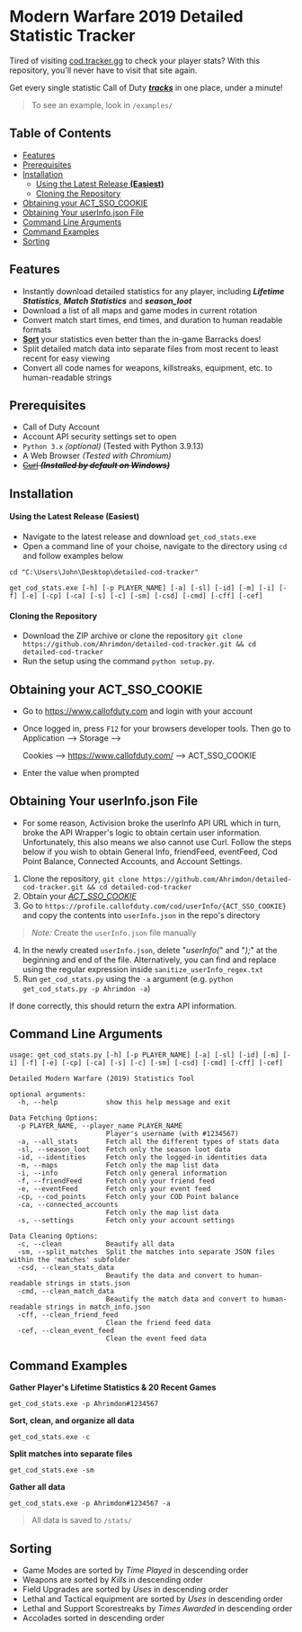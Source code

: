 # Modern Warfare 2019 Detailed Statistic Tracker

Tired of visiting [cod.tracker.gg](https://cod.tracker.gg/modern-warfare) to check your player stats? With this repository, you'll never have to visit that site again.

Get every single statistic Call of Duty <u>***tracks***</u> in one place, under a minute!

> To see an example, look in `/examples/`

## Table of Contents
  - [Features](#features)
  - [Prerequisites](#prerequisites)
  - [Installation](#installation)
      - [Using the Latest Release **(Easiest)**](#using-the-latest-release-easiest)
      - [Cloning the Repository](#cloning-the-repository)
  - [Obtaining your ACT\_SSO\_COOKIE](#obtaining-your-act_sso_cookie)
  - [Obtaining Your userInfo.json File](#obtaining-your-userinfojson-file)
  - [Command Line Arguments](#command-line-arguments)
  - [Command Examples](#command-examples)
  - [Sorting](#sorting)

## Features
- Instantly download detailed statistics for any player, including ***Lifetime Statistics***, ***Match Statistics*** and ***season_loot***
- Download a list of all maps and game modes in current rotation
- Convert match start times, end times, and duration to human readable formats
- [**Sort**](#sorting) your statistics even better than the in-game Barracks does!
- Split detailed match data into separate files from most recent to least recent for easy viewing
- Convert all code names for weapons, killstreaks, equipment, etc. to human-readable strings

## Prerequisites
- Call of Duty Account
- Account API security settings set to open
- `Python 3.x` *(optional)* (Tested with Python 3.9.13)
- A Web Browser *(Tested with Chromium)*
- ~~[Curl](https://curl.se/download.html) ***(Installed by default on Windows)***~~

## Installation
#### Using the Latest Release **(Easiest)**
- Navigate to the latest release and download `get_cod_stats.exe`
- Open a command line of your choise, navigate to the directory using `cd` and follow examples below
```
cd "C:\Users\John\Desktop\detailed-cod-tracker"

get_cod_stats.exe [-h] [-p PLAYER_NAME] [-a] [-sl] [-id] [-m] [-i] [-f] [-e] [-cp] [-ca] [-s] [-c] [-sm] [-csd] [-cmd] [-cff] [-cef]
```

#### Cloning the Repository
- Download the ZIP archive or clone the repository `git clone https://github.com/Ahrimdon/detailed-cod-tracker.git && cd detailed-cod-tracker`
- Run the setup using the command `python setup.py`.

## Obtaining your ACT_SSO_COOKIE
- Go to https://www.callofduty.com and login with your account
- Once logged in, press `F12` for your browsers developer tools. Then go to Application --> Storage --> 
  
  Cookies --> https://www.callofduty.com/ --> ACT_SSO_COOKIE
- Enter the value when prompted

## Obtaining Your userInfo.json File
- For some reason, Activision broke the userInfo API URL which in turn, broke the API Wrapper's logic to obtain certain user information. Unfortunately, this also means we also cannot use Curl. Follow the steps below if you wish to obtain General Info, friendFeed, eventFeed, Cod Point Balance, Connected Accounts, and Account Settings.

1. Clone the repository, `git clone https://github.com/Ahrimdon/detailed-cod-tracker.git && cd detailed-cod-tracker`
2. Obtain your [*ACT_SSO_COOKIE*](#obtaining-your-act_sso_cookie)
3. Go to `https://profile.callofduty.com/cod/userInfo/{ACT_SSO_COOKIE}` and copy the contents into `userInfo.json` in the repo's directory
  > *Note:* Create the `userInfo.json` file manually
4. In the newly created `userInfo.json`, delete "*userInfo(*" and "*);*" at the beginning and end of the file. Alternatively, you can find and replace using the regular expression inside `sanitize_userInfo_regex.txt`
5. Run `get_cod_stats.py` using the `-a` argument (e.g. `python get_cod_stats.py -p Ahrimdon -a`)

If done correctly, this should return the extra API information.

## Command Line Arguments
```
usage: get_cod_stats.py [-h] [-p PLAYER_NAME] [-a] [-sl] [-id] [-m] [-i] [-f] [-e] [-cp] [-ca] [-s] [-c] [-sm] [-csd] [-cmd] [-cff] [-cef]

Detailed Modern Warfare (2019) Statistics Tool

optional arguments:
  -h, --help            show this help message and exit

Data Fetching Options:
  -p PLAYER_NAME, --player_name PLAYER_NAME
                        Player's username (with #1234567)
  -a, --all_stats       Fetch all the different types of stats data
  -sl, --season_loot    Fetch only the season loot data
  -id, --identities     Fetch only the logged-in identities data
  -m, --maps            Fetch only the map list data
  -i, --info            Fetch only general information
  -f, --friendFeed      Fetch only your friend feed
  -e, --eventFeed       Fetch only your event feed
  -cp, --cod_points     Fetch only your COD Point balance
  -ca, --connected_accounts
                        Fetch only the map list data
  -s, --settings        Fetch only your account settings

Data Cleaning Options:
  -c, --clean           Beautify all data
  -sm, --split_matches  Split the matches into separate JSON files within the 'matches' subfolder
  -csd, --clean_stats_data
                        Beautify the data and convert to human-readable strings in stats.json
  -cmd, --clean_match_data
                        Beautify the match data and convert to human-readable strings in match_info.json
  -cff, --clean_friend_feed
                        Clean the friend feed data
  -cef, --clean_event_feed
                        Clean the event feed data
```

## Command Examples
**Gather Player's Lifetime Statistics & 20 Recent Games**
```
get_cod_stats.exe -p Ahrimdon#1234567
```

**Sort, clean, and organize all data**

```
get_cod_stats.exe -c
```

**Split matches into separate files**
```
get_cod_stats.exe -sm
```

**Gather all data**
```
get_cod_stats.exe -p Ahrimdon#1234567 -a
```

> All data is saved to `/stats/`

## Sorting
* Game Modes are sorted by *Time Played* in descending order
* Weapons are sorted by *Kills* in descending order
* Field Upgrades are sorted by *Uses* in descending order
* Lethal and Tactical equipment are sorted by *Uses* in descending order
* Lethal and Support Scorestreaks by *Times Awarded* in descending order
* Accolades sorted in descending order